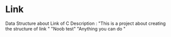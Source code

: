 # Link
Data Structure about Link of C
Description : "This is a project about creating the structure of link "
                "Noob test"
                "Anything you can do " 
